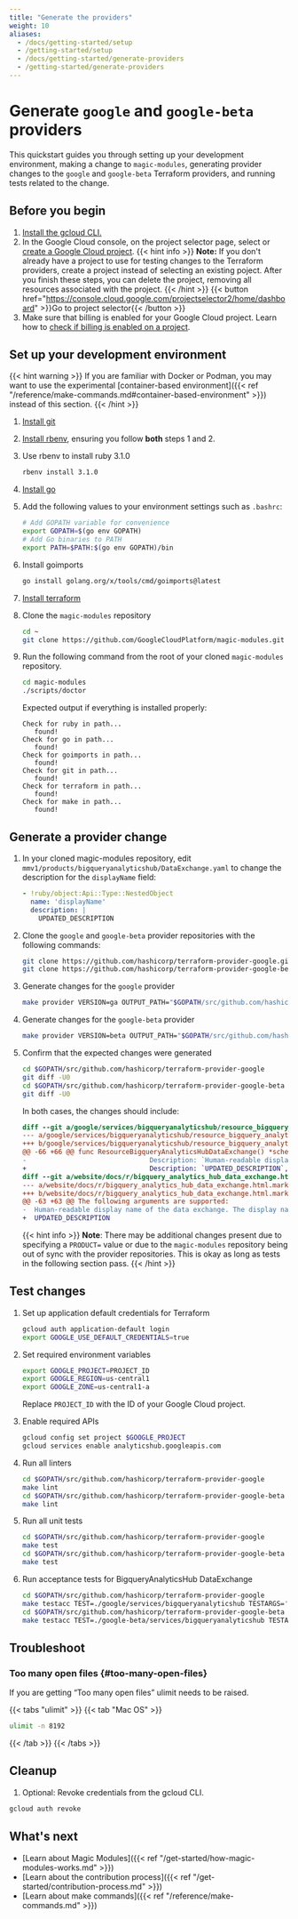 ```yaml
---
title: "Generate the providers"
weight: 10
aliases:
  - /docs/getting-started/setup
  - /getting-started/setup
  - /docs/getting-started/generate-providers
  - /getting-started/generate-providers
---
```



# Generate `google` and `google-beta` providers

This quickstart guides you through setting up your development environment, making a change to `magic-modules`, generating provider changes to the `google` and `google-beta` Terraform providers, and running tests related to the change.

## Before you begin

1. [Install the gcloud CLI.](https://cloud.google.com/sdk/docs/install)
1. In the Google Cloud console, on the project selector page, select or [create a Google Cloud project](https://cloud.google.com/resource-manager/docs/creating-managing-projects).
   {{< hint info >}}
   **Note:** If you don't already have a project to use for testing changes to the Terraform providers, create a project instead of selecting an existing poject. After you finish these steps, you can delete the project, removing all resources associated with the project.
   {{< /hint >}}
   {{< button href="https://console.cloud.google.com/projectselector2/home/dashboard" >}}Go to project selector{{< /button >}}
1. Make sure that billing is enabled for your Google Cloud project. Learn how to [check if billing is enabled on a project](https://cloud.google.com/billing/docs/how-to/verify-billing-enabled).

## Set up your development environment

{{< hint warning >}}
If you are familiar with Docker or Podman, you may want to use the experimental [container-based environment]({{< ref "/reference/make-commands.md#container-based-environment" >}}) instead of this section.
{{< /hint >}}

1. [Install git](https://git-scm.com/book/en/v2/Getting-Started-Installing-Git)
1. [Install rbenv](https://github.com/rbenv/rbenv#installation), ensuring you follow **both** steps 1 and 2. 
1. Use rbenv to install ruby 3.1.0
   ```bash
   rbenv install 3.1.0
   ```
1. [Install go](https://go.dev/doc/install)
1. Add the following values to your environment settings such as `.bashrc`:
   ```bash
   # Add GOPATH variable for convenience
   export GOPATH=$(go env GOPATH)
   # Add Go binaries to PATH
   export PATH=$PATH:$(go env GOPATH)/bin
   ```
1. Install goimports
   ```bash
   go install golang.org/x/tools/cmd/goimports@latest
   ```
1. [Install terraform](https://developer.hashicorp.com/terraform/tutorials/aws-get-started/install-cli)
1. Clone the `magic-modules` repository
   ```bash
   cd ~
   git clone https://github.com/GoogleCloudPlatform/magic-modules.git
   ```
1. Run the following command from the root of your cloned `magic-modules` repository.
  
   ```bash
   cd magic-modules
   ./scripts/doctor
   ```
 
   Expected output if everything is installed properly:
 
   ```
   Check for ruby in path...
      found!
   Check for go in path...
      found!
   Check for goimports in path...
      found!
   Check for git in path...
      found!
   Check for terraform in path...
      found!
   Check for make in path...
      found!
   ```

## Generate a provider change

1. In your cloned magic-modules repository, edit `mmv1/products/bigqueryanalyticshub/DataExchange.yaml` to change the description for the `displayName` field:
   ```yaml
   - !ruby/object:Api::Type::NestedObject
     name: 'displayName'
     description: |
       UPDATED_DESCRIPTION
   ```
1. Clone the `google` and `google-beta` provider repositories with the following commands:

   ```bash
   git clone https://github.com/hashicorp/terraform-provider-google.git $GOPATH/src/github.com/hashicorp/terraform-provider-google
   git clone https://github.com/hashicorp/terraform-provider-google-beta.git $GOPATH/src/github.com/hashicorp/terraform-provider-google-beta
   ```
1. Generate changes for the `google` provider
   ```bash
   make provider VERSION=ga OUTPUT_PATH="$GOPATH/src/github.com/hashicorp/terraform-provider-google" PRODUCT=bigqueryanalyticshub
   ```
1. Generate changes for the `google-beta` provider
   ```bash
   make provider VERSION=beta OUTPUT_PATH="$GOPATH/src/github.com/hashicorp/terraform-provider-google-beta" PRODUCT=bigqueryanalyticshub
   ```
1. Confirm that the expected changes were generated
   ```bash
   cd $GOPATH/src/github.com/hashicorp/terraform-provider-google
   git diff -U0
   cd $GOPATH/src/github.com/hashicorp/terraform-provider-google-beta
   git diff -U0
   ```

   In both cases, the changes should include:

   ```diff
   diff --git a/google/services/bigqueryanalyticshub/resource_bigquery_analytics_hudiff --git a/google/services/bigqueryanalyticshub/resource_bigquery_analytics_hub_data_exchange.go b/google/services/bigqueryanalyticshub/resource_bigquery_analytics_hub_data_exchange.go
   --- a/google/services/bigqueryanalyticshub/resource_bigquery_analytics_hub_data_exchange.go
   +++ b/google/services/bigqueryanalyticshub/resource_bigquery_analytics_hub_data_exchange.go
   @@ -66 +66 @@ func ResourceBigqueryAnalyticsHubDataExchange() *schema.Resource {
   -                               Description: `Human-readable display name of the data exchange. The display name must contain only Unicode letters, numbers (0-9), underscores (_), dashes (-), spaces ( ), and must not start or end with spaces.`,
   +                               Description: `UPDATED_DESCRIPTION`,
   diff --git a/website/docs/r/bigquery_analytics_hub_data_exchange.html.markdown b/website/docs/r/bigquery_analytics_hub_data_exchange.html.markdown
   --- a/website/docs/r/bigquery_analytics_hub_data_exchange.html.markdown
   +++ b/website/docs/r/bigquery_analytics_hub_data_exchange.html.markdown
   @@ -63 +63 @@ The following arguments are supported:
   -  Human-readable display name of the data exchange. The display name must contain only Unicode letters, numbers (0-9), underscores (_), dashes (-), spaces ( ), and must not start or end with spaces.
   +  UPDATED_DESCRIPTION
   ```

   {{< hint info >}}
   **Note**: There may be additional changes present due to specifying a `PRODUCT=` value or due to the `magic-modules` repository being out of sync with the provider repositories. This is okay as long as tests in the following section pass.
   {{< /hint >}}


## Test changes

1. Set up application default credentials for Terraform
   ```bash
   gcloud auth application-default login
   export GOOGLE_USE_DEFAULT_CREDENTIALS=true
   ```
1. Set required environment variables
   ```bash
   export GOOGLE_PROJECT=PROJECT_ID
   export GOOGLE_REGION=us-central1
   export GOOGLE_ZONE=us-central1-a
   ```
   Replace `PROJECT_ID` with the ID of your Google Cloud project.

1. Enable required APIs
   ```bash
   gcloud config set project $GOOGLE_PROJECT
   gcloud services enable analyticshub.googleapis.com
   ```
1. Run all linters
   ```bash
   cd $GOPATH/src/github.com/hashicorp/terraform-provider-google
   make lint
   cd $GOPATH/src/github.com/hashicorp/terraform-provider-google-beta
   make lint
   ```
1. Run all unit tests
   ```bash
   cd $GOPATH/src/github.com/hashicorp/terraform-provider-google
   make test
   cd $GOPATH/src/github.com/hashicorp/terraform-provider-google-beta
   make test
   ```
1. Run acceptance tests for BigqueryAnalyticsHub DataExchange

   ```bash
   cd $GOPATH/src/github.com/hashicorp/terraform-provider-google
   make testacc TEST=./google/services/bigqueryanalyticshub TESTARGS='-run=TestAccBigqueryAnalyticsHubDataExchange_'
   cd $GOPATH/src/github.com/hashicorp/terraform-provider-google-beta
   make testacc TEST=./google-beta/services/bigqueryanalyticshub TESTARGS='-run=TestAccBigqueryAnalyticsHubDataExchange_'
   ```

## Troubleshoot

### Too many open files {#too-many-open-files}

If you are getting “Too many open files” ulimit needs to be raised.

{{< tabs "ulimit" >}}
{{< tab "Mac OS" >}}
```bash
ulimit -n 8192
```
{{< /tab >}}
{{< /tabs >}}

## Cleanup

1. Optional: Revoke credentials from the gcloud CLI.

```bash
gcloud auth revoke
```

## What's next

- [Learn about Magic Modules]({{< ref "/get-started/how-magic-modules-works.md" >}})
- [Learn about the contribution process]({{< ref "/get-started/contribution-process.md" >}})
- [Learn about make commands]({{< ref "/reference/make-commands.md" >}})
